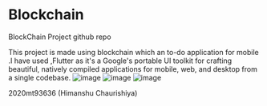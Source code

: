 # Blockchain
BlockChain Project github repo


This project is made using blockchain which an to-do application for mobile .I have used ,Flutter as it's a Google's portable UI toolkit for crafting beautiful, natively compiled applications for mobile, web, and desktop from a single codebase. 
![image](https://user-images.githubusercontent.com/81251470/139532810-c1ab7c0c-7d72-4231-93ef-cbf6f9d66491.png)
![image](https://user-images.githubusercontent.com/81251470/139532820-daae8ce0-074e-4c55-a747-c30d0c1fb70f.png)
![image](https://user-images.githubusercontent.com/81251470/139532835-46fce87a-e237-4e46-8732-b143ebcaf986.png)


2020mt93636 (Himanshu Chaurishiya)
